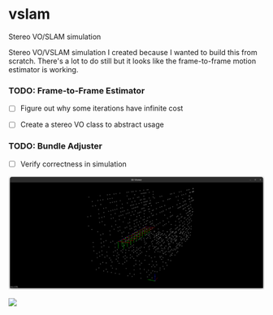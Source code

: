 # vslam
Stereo VO/SLAM simulation 

Stereo VO/VSLAM simulation I created because I wanted to build this from scratch. There's a lot to do still but it looks like the frame-to-frame motion estimator is working. 

### TODO: Frame-to-Frame Estimator

- [ ] Figure out why some iterations have infinite cost
- [ ] Create a stereo VO class to abstract usage


### TODO: Bundle Adjuster

- [ ] Verify correctness in simulation

![Stereo VO Simulation](assets/vo_sim.png)

![](https://github.com/danieltorres17/vslam/blob/main/assets/vo_sim.gif)
